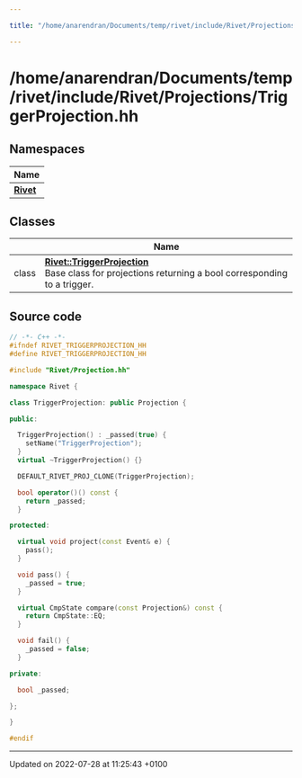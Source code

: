 ```yaml
---

title: "/home/anarendran/Documents/temp/rivet/include/Rivet/Projections/TriggerProjection.hh"

---
```


# /home/anarendran/Documents/temp/rivet/include/Rivet/Projections/TriggerProjection.hh



## Namespaces

| Name           |
| -------------- |
| **[Rivet](http://example.org/namespaces/namespacerivet/)**  |

## Classes

|                | Name           |
| -------------- | -------------- |
| class | **[Rivet::TriggerProjection](http://example.org/classes/classrivet_1_1triggerprojection/)** <br>Base class for projections returning a bool corresponding to a trigger.  |




## Source code

```cpp
// -*- C++ -*-
#ifndef RIVET_TRIGGERPROJECTION_HH
#define RIVET_TRIGGERPROJECTION_HH

#include "Rivet/Projection.hh"

namespace Rivet {

class TriggerProjection: public Projection {

public:

  TriggerProjection() : _passed(true) {
    setName("TriggerProjection");
  }
  virtual ~TriggerProjection() {}

  DEFAULT_RIVET_PROJ_CLONE(TriggerProjection);

  bool operator()() const {
    return _passed;
  }

protected:

  virtual void project(const Event& e) {
    pass();
  }

  void pass() {
    _passed = true;
  }

  virtual CmpState compare(const Projection&) const {
    return CmpState::EQ;
  }

  void fail() {
    _passed = false;
  }

private:

  bool _passed;

};

}

#endif
```


-------------------------------

Updated on 2022-07-28 at 11:25:43 +0100
